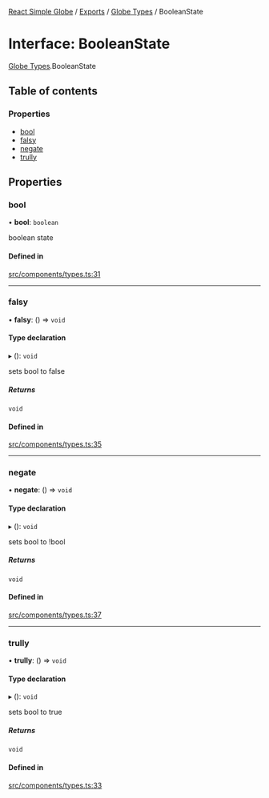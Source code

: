 [React Simple Globe](../README.md) / [Exports](../modules.md) / [Globe Types](../modules/Globe_Types.md) / BooleanState

# Interface: BooleanState

[Globe Types](../modules/Globe_Types.md).BooleanState

## Table of contents

### Properties

- [bool](Globe_Types.BooleanState.md#bool)
- [falsy](Globe_Types.BooleanState.md#falsy)
- [negate](Globe_Types.BooleanState.md#negate)
- [trully](Globe_Types.BooleanState.md#trully)

## Properties

### bool

• **bool**: `boolean`

boolean state

#### Defined in

[src/components/types.ts:31](https://github.com/Gaushao/d3-react-globe/blob/d269768/src/components/types.ts#L31)

___

### falsy

• **falsy**: () => `void`

#### Type declaration

▸ (): `void`

sets bool to false

##### Returns

`void`

#### Defined in

[src/components/types.ts:35](https://github.com/Gaushao/d3-react-globe/blob/d269768/src/components/types.ts#L35)

___

### negate

• **negate**: () => `void`

#### Type declaration

▸ (): `void`

sets bool to !bool

##### Returns

`void`

#### Defined in

[src/components/types.ts:37](https://github.com/Gaushao/d3-react-globe/blob/d269768/src/components/types.ts#L37)

___

### trully

• **trully**: () => `void`

#### Type declaration

▸ (): `void`

sets bool to true

##### Returns

`void`

#### Defined in

[src/components/types.ts:33](https://github.com/Gaushao/d3-react-globe/blob/d269768/src/components/types.ts#L33)
